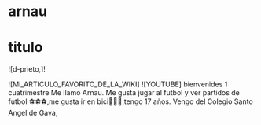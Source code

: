 # arnau
# titulo 
![d-prieto,]!

![Mi_ARTICULO_FAVORITO_DE_LA_WIKI]
![YOUTUBE]
bienvenides
1 cuatrimestre 
Me llamo Arnau.
Me gusta jugar al futbol y ver partidos de futbol ⚽⚽⚽,me gusta ir en bici🚴🚴🚴,tengo 17 años.
Vengo del Colegio Santo Angel de Gava,

